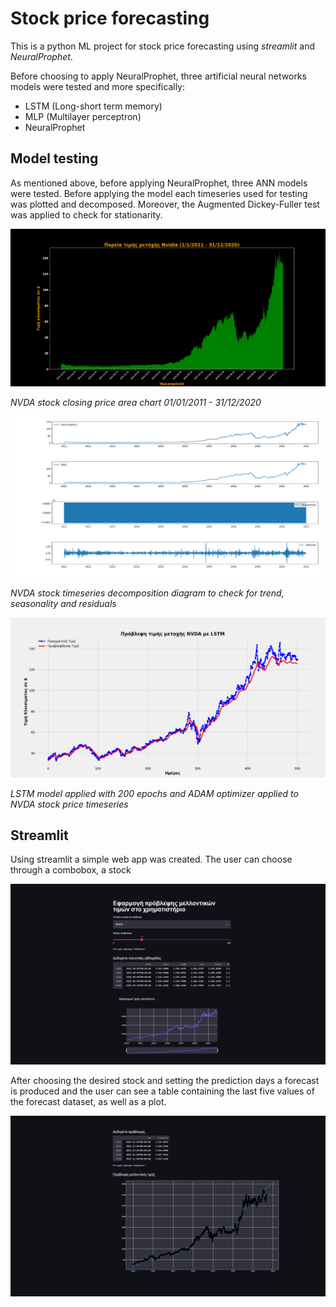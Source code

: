 # Stock price forecasting 

This is a python ML project for stock price forecasting using *streamlit* and *NeuralProphet*. 

Before choosing to apply NeuralProphet, three artificial neural networks models were tested and more specifically:

* LSTM (Long-short term memory)
* MLP (Multilayer perceptron)
* NeuralProphet

## Model testing

As mentioned above, before applying NeuralProphet, three ANN models were tested. Before applying the model each timeseries used for testing was plotted and decomposed. Moreover, the Augmented Dickey-Fuller test was applied to check for stationarity. 

![](https://github.com/stenikolaou/stock_price_forecasting/blob/master/images/area_chart.png)

*NVDA stock closing price area chart 01/01/2011 - 31/12/2020*

![](https://github.com/stenikolaou/stock_price_forecasting/blob/master/images/decompose.png)

*NVDA stock timeseries decomposition diagram to check for trend, seasonality and residuals*

![](https://github.com/stenikolaou/stock_price_forecasting/blob/master/images/lstm.png)

*LSTM model applied with 200 epochs and ADAM optimizer applied to NVDA stock price timeseries*

## Streamlit

Using streamlit a simple web app was created. The user can choose through a combobox, a stock 

![](https://github.com/stenikolaou/stock_price_forecasting/blob/master/images/streamlit_main.png)


After choosing the desired stock and setting the prediction days a forecast is produced and the user can see a table containing the last five values of the forecast dataset, as well as a plot. 

![](https://github.com/stenikolaou/stock_price_forecasting/blob/master/images/streamlit_forecast.png)


